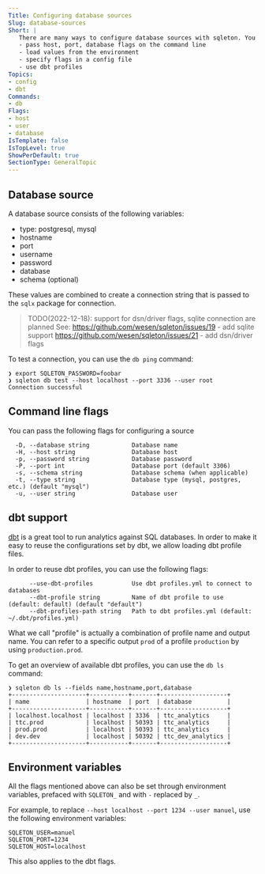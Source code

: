 ```yaml
---
Title: Configuring database sources
Slug: database-sources
Short: |
   There are many ways to configure database sources with sqleton. You can: 
   - pass host, port, database flags on the command line
   - load values from the environment
   - specify flags in a config file
   - use dbt profiles
Topics:
- config
- dbt
Commands:
- db
Flags:
- host
- user
- database
IsTemplate: false
IsTopLevel: true
ShowPerDefault: true
SectionType: GeneralTopic
---
```


## Database source

A database source consists of the following variables:

- type: postgresql, mysql
- hostname
- port
- username
- password
- database
- schema (optional)

These values are combined to create a connection string that
is passed to the `sqlx` package for connection.

> TODO(2022-12-18): support for dsn/driver flags, sqlite connection are planned
  See: 
  https://github.com/wesen/sqleton/issues/19 - add sqlite support
  https://github.com/wesen/sqleton/issues/21 - add dsn/driver flags

To test a connection, you can use the `db ping` command:

``` 
❯ export SQLETON_PASSWORD=foobar
❯ sqleton db test --host localhost --port 3336 --user root    
Connection successful
```

## Command line flags

You can pass the following flags for configuring a source

      -D, --database string            Database name                                                      
      -H, --host string                Database host                                                      
      -p, --password string            Database password                                                  
      -P, --port int                   Database port (default 3306)                                       
      -s, --schema string              Database schema (when applicable)                                  
      -t, --type string                Database type (mysql, postgres, etc.) (default "mysql")            
      -u, --user string                Database user                 

## dbt support

[dbt](http://getdbt.com) is a great tool to run analytics against SQL databases.
In order to make it easy to reuse the configurations set by dbt, we allow loading
dbt profile files.

In order to reuse dbt profiles, you can use the following flags:

          --use-dbt-profiles           Use dbt profiles.yml to connect to databases                       
          --dbt-profile string         Name of dbt profile to use (default: default) (default "default")  
          --dbt-profiles-path string   Path to dbt profiles.yml (default: ~/.dbt/profiles.yml)            

What we call "profile" is actually a combination of profile name and output name. 
You can refer to a specific output `prod` of a profile `production` by using `production.prod`.

To get an overview of available dbt profiles, you can use the `db ls` command:

```
❯ sqleton db ls --fields name,hostname,port,database
+---------------------+-----------+-------+-------------------+
| name                | hostname  | port  | database          |
+---------------------+-----------+-------+-------------------+
| localhost.localhost | localhost | 3336  | ttc_analytics     |
| ttc.prod            | localhost | 50393 | ttc_analytics     |
| prod.prod           | localhost | 50393 | ttc_analytics     |
| dev.dev             | localhost | 50392 | ttc_dev_analytics |
+---------------------+-----------+-------+-------------------+
```


## Environment variables

All the flags mentioned above can also be set through environment variables, prefaced
with `SQLETON_` and with `-` replaced by `_`.

For example, to replace `--host localhost --port 1234 --user manuel`, use the following
environment variables:

```dotenv
SQLETON_USER=manuel
SQLETON_PORT=1234
SQLETON_HOST=localhost
```

This also applies to the dbt flags.

